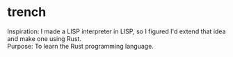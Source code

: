 # trench

Inspiration: I made a LISP interpreter in LISP, so I figured I'd extend that idea and make one using Rust.\
Purpose: To learn the Rust programming language.
